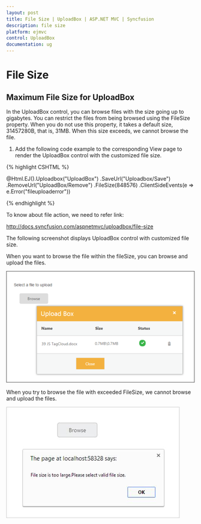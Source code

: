 ```yaml
---
layout: post
title: File Size | UploadBox | ASP.NET MVC | Syncfusion
description: file size 
platform: ejmvc
control: UploadBox
documentation: ug
---
```


# File Size 

## Maximum File Size for UploadBox

In the UploadBox control, you can browse files with the size going up to gigabytes. You can restrict the files from being browsed using the FileSize property. When you do not use this property, it takes a default size, 31457280B, that is, 31MB. When this size exceeds, we cannot browse the file. 

1. Add the following code example to the corresponding View page to render the UploadBox control with the customized file size.



{% highlight CSHTML %}

<div class="control"> 
    @Html.EJ().Uploadbox("UploadBox")
	.SaveUrl("Uploadbox/Save")
	.RemoveUrl("UploadBox/Remove")
	.FileSize(848576)
	.ClientSideEvents(e => e.Error("fileuploaderror"))

</div>

<script type="text/javascript">

	function fileuploaderror(e) 
	{

		alert(e.error);

	}
</script>

{% endhighlight %}


To know about file action, we need to refer link:

<http://docs.syncfusion.com/aspnetmvc/uploadbox/file-size>

The following screenshot displays UploadBox control with customized file size.

When you want to browse the file within the fileSize, you can browse and upload the files.



![](File-Size_images/File-Size_img1.png)





When you try to browse the file with exceeded FileSize, we cannot browse and upload the files.



![](File-Size_images/File-Size_img2.png)





